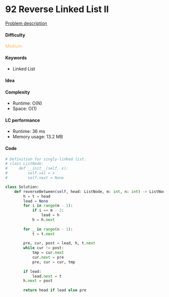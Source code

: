 92 Reverse Linked List II   
=======================
[Problem description](https://leetcode.com/problems/reverse-linked-list-ii/)

#### Difficulty
<span style="color:#FABC60">Medium</span>

#### Keywords
- Linked List

#### Idea


#### Complexity
- Runtime: O(N)
- Space: O(1)

#### LC performance
- Runtime: 36 ms
- Memory usage: 13.2 MB

#### Code
```python
# Definition for singly-linked list.
# class ListNode:
#     def __init__(self, x):
#         self.val = x
#         self.next = None

class Solution:
    def reverseBetween(self, head: ListNode, m: int, n: int) -> ListNode:
        h = t = head
        lead = None
        for i in range(m - 1):
            if i == m - 2:
                lead = h
            h = h.next
            
        for _ in range(n - 1):
            t = t.next
    
        pre, cur, post = lead, h, t.next
        while cur != post:
            tmp = cur.next
            cur.next = pre
            pre, cur = cur, tmp
        
        if lead:
            lead.next = t
        h.next = post
        
        return head if lead else pre
```